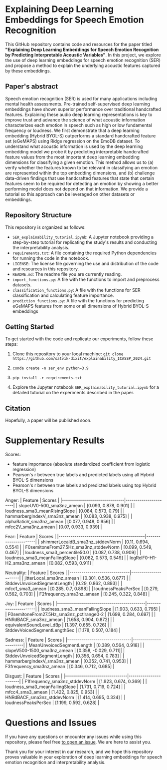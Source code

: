 # Explaining Deep Learning Embeddings for Speech Emotion Recognition
This GitHub repository contains code and resources for the paper titled **"Explaining Deep Learning Embeddings for Speech Emotion Recognition by Predicting Interpretable Acoustic Variables"**. In this project, we explore the use of deep learning embeddings for speech emotion recognition (SER) and propose a method to explain the underlying acoustic features captured by these embeddings.

## Paper's abstract
Speech emotion recognition (SER) is used for many applications including mental health assessments. Pre-trained self-supervised deep learning embeddings have shown superior performance over traditional handcrafted features. Explaining these audio deep learning representations is key to improve trust and advance the science of what acoustic information characterizes each emotion in speech such as high or low fundamental frequency or loudness. We first demonstrate that a deep learning embedding (Hybrid BYOL-S) outperforms a standard handcrafted feature set (eGeMAPS) using Ridge regression on the EmoDB dataset. To understand what acoustic information is used by the deep learning embedding model we probe it by predicting interpretable handcrafted feature values from the most important deep learning embedding dimensions for classifying a given emotion. This method allows us to (a) verify whether the features known to be relevant in classifying an emotion are represented within the top embedding dimensions, and (b) challenge data-driven findings that use handcrafted features that state that certain features seem to be required for detecting an emotion by showing a better performing model does not depend on that information. We provide a tutorial so this approach can be leveraged on other datasets or embeddings. 

## Repository Structure
This repository is organized as follows: 
- ```SER_explainability_tutorial.ipynb```: A Jupyter notebook providing a step-by-step tutorial for replicating the study's results and conducting the interpretability analysis.
- ```requirements.txt```: A file containing the required Python dependencies for running the code in the notebook.
- ```LICENSE```: The license file governing the use and distribution of the code and resources in this repository.
- ```README.md```: The readme file you are currently reading.
- ```import_functions.py```: A file with the functions to import and preprocess datasets.
- ```classification_functions.py```: A file with the functions for SER classification and calculating feature importance.
- ```prediction_functions.py```:  A file with the functions for predicting eGeMAPS features from some or all dimensions of Hybrid BYOL-S embeddings


## Getting Started
To get started with the code and replicate our experiments, follow these steps:


1. Clone this repository to your local machine: ```git clone https://github.com/satvik-dixit/explainability_ICASSP_2024.git ```

2. ```conda create -n ser_env python=3.9 ```

3. ```pip install -r requirements.txt ```

4. Explore the Jupyter notebook ```SER_explainability_tutorial.ipynb``` for a detailed tutorial on the experiments described in the paper. 

## Citation
Hopefully, a paper will be published soon.

# Supplementary Results

Scores: 
- feature importance (absolute standardized coefficient from logistic regression)
- Pearson's r between true labels and predicted labels using all Hybrid BYOL-S dimensions
- Pearson's r between true labels and predicted labels using top Hybrid BYOL-S dimensions

Anger:
| Feature                       | Scores               |
|-------------------------------|----------------------|
| slopeUV0-500\_sma3nz\_amean   | [0.093, 0.878, 0.901] |
| loudness\_sma3\_meanRisingSlope | [0.084, 0.573, 0.79]  |
| hammarbergIndexV\_sma3nz\_amean | [0.083, 0.938, 0.975] |
| alphaRatioV\_sma3nz\_amean     | [0.077, 0.948, 0.956] |
| mfcc2V\_sma3nz\_amean          | [0.07, 0.933, 0.939]  |

Fear:
| Feature                                   | Scores               |
|-------------------------------------------|----------------------|
| shimmerLocaldB\_sma3nz\_stddevNorm         | [0.11, 0.694, 0.554] |
| F0semitoneFrom27.5Hz\_sma3nz\_stddevNorm   | [0.099, 0.549, 0.467] |
| loudness\_sma3\_percentile50.0             | [0.087, 0.738, 0.909] |
| loudness\_sma3\_meanFallingSlope          | [0.082, 0.573, 0.549] |
| logRelF0-H1-H2\_sma3nz\_amean             | [0.082, 0.593, 0.911] |

Neutrality:
| Feature                      | Scores               |
|------------------------------|----------------------|
| jitterLocal\_sma3nz\_amean   | [0.301, 0.536, 0.677] |
| StddevUnvoicedSegmentLength   | [0.29, 0.862, 0.893]  |
| mfcc1\_sma3\_amean            | [0.285, 0.7, 0.898]   |
| loudnessPeaksPerSec           | [0.279, 0.562, 0.703] |
| F2frequency\_sma3nz\_amean    | [0.245, 0.322, 0.848] |

Joy:
| Feature                                    | Scores               |
|--------------------------------------------|----------------------|
| loudness\_sma3\_meanFallingSlope           | [1.903, 0.633, 0.795] |
| F0semitoneFrom27.5Hz\_sma3nz\_pctlrange0-2 | [1.699, 0.284, 0.697] |
| HNRdBACF\_sma3nz\_amean                    | [1.658, 0.904, 0.872] |
| equivalentSoundLevel\_dBp                 | [1.397, 0.655, 0.726] |
| StddevVoicedSegmentLengthSec               | [1.178, 0.507, 0.184] |

Sadness:
| Feature                        | Scores                |
|--------------------------------|-----------------------|
| MeanUnvoicedSegmentLength       | [0.389, 0.564, 0.918] |
| slopeV500-1500\_sma3nz\_amean   | [0.358, -0.029, 0.711]|
| StddevUnvoicedSegmentLength     | [0.356, 0.654, 0.783] |
| hammarbergIndexV\_sma3nz\_amean | [0.352, 0.741, 0.953] |
| F3frequency\_sma3nz\_amean      | [0.346, 0.712, 0.685] |

Disgust:
| Feature                       | Scores                |
|-------------------------------|-----------------------|
| F1frequency\_sma3nz\_stddevNorm | [1.923, 0.674, 0.369] |
| loudness\_sma3\_meanFallingSlope | [1.731, 0.719, 0.724] |
| mfcc4\_sma3\_amean             | [1.422, 0.825, 0.953] |
| HNRdBACF\_sma3nz\_stddevNorm   | [1.414, 0.695, 0.324] |
| loudnessPeaksPerSec            | [1.199, 0.592, 0.628] |


# Questions and Issues
If you have any questions or encounter any issues while using this repository, please feel free [to open an issue](https://github.com/satvik-dixit/explainability_ICASSP_2024/issues). We are here to assist you.

Thank you for your interest in our research, and we hope this repository proves valuable in your exploration of deep learning embeddings for speech emotion recognition and interpretability analysis.
